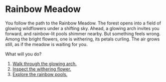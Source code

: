 # Rainbow Meadow

You follow the path to the Rainbow Meadow. The forest opens into a field of glowing wildflowers under a shifting sky. Ahead, a glowing arch invites you forward, and rainbow-lit pools shimmer nearby.
But something feels wrong. Among the bright flowers, one is withering, its petals curling. The air grows still, as if the meadow is waiting for you.

What will you do?
1. [Walk through the glowing arch.](path-arch.md)
2. [Inspect the withering flower.](path-flower.md)
3. [Explore the rainbow pools.](path-pool.md)